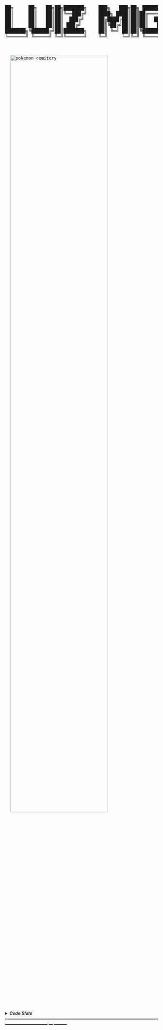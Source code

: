 <div align="center">
  <pre style="font-family: monospace; font-size: 16px;">
██╗     ██╗   ██╗██╗███████╗    ███╗   ███╗██╗ ██████╗ ██╗   ██╗███████╗██╗         ███╗   ███╗██████╗ ███████╗
██║     ██║   ██║██║╚══███╔╝    ████╗ ████║██║██╔════╝ ██║   ██║██╔════╝██║         ████╗ ████║██╔══██╗██╔════╝
██║     ██║   ██║██║  ███╔╝     ██╔████╔██║██║██║  ███╗██║   ██║█████╗  ██║         ██╔████╔██║██║  ██║███████╗
██║     ██║   ██║██║ ███╔╝      ██║╚██╔╝██║██║██║   ██║██║   ██║██╔══╝  ██║         ██║╚██╔╝██║██║  ██║╚════██║
███████╗╚██████╔╝██║███████╗    ██║ ╚═╝ ██║██║╚██████╔╝╚██████╔╝███████╗███████╗    ██║ ╚═╝ ██║██████╔╝███████║
╚══════╝ ╚═════╝ ╚═╝╚══════╝    ╚═╝     ╚═╝╚═╝ ╚═════╝  ╚═════╝ ╚══════╝╚══════╝    ╚═╝     ╚═╝╚═════╝ ╚══════╝
  </pre>
</div> 
<pre>
  <td style="width: 50%;">
  <img src="https://i.pinimg.com/originals/d8/c7/cb/d8c7cb35f8140faf52516ace3aa8351b.gif" alt="pokemon cemitery" style="width: 80%;"/>
  <td style="width: 50%; vertical-align: top;">
</pre>
<details>
<summary> 𝑪𝒐𝒅𝒆 𝑺𝒕𝒂𝒕𝒔 ━━━━━━━━━━━━━━━━━━━━━━━━━━━━━━━━━━━━━━━━━━━━━━ ━ ━━━</summary>
<br>
  <img src="https://leetcard.jacoblin.cool/Rafael_Volkmer?theme=nord&font=JetBrains%20Mono" height="163" alt="LeetCode Stats" /> 
  <img src="https://github-readme-stats.vercel.app/api?username=RafaelVVolkmer&hide_title=false&hide_rank=false&show_icons=true&include_all_commits=true&count_private=true&disable_animations=false&theme=nord&locale=en&hide_border=true&order=1" height="163" alt="Stats Graph" />
<br>
</details>
